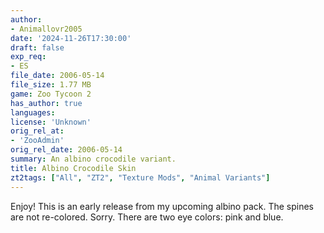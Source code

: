 ```yaml
---
author:
- Animallovr2005
date: '2024-11-26T17:30:00'
draft: false
exp_req:
- ES
file_date: 2006-05-14
file_size: 1.77 MB
game: Zoo Tycoon 2
has_author: true
languages:
license: 'Unknown'
orig_rel_at:
- 'ZooAdmin'
orig_rel_date: 2006-05-14
summary: An albino crocodile variant.
title: Albino Crocodile Skin
zt2tags: ["All", "ZT2", "Texture Mods", "Animal Variants"]
---
```

Enjoy! This is an early release from my upcoming albino pack. The spines are not re-colored. Sorry. There are two eye colors: pink and blue.
